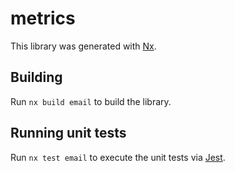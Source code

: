 # metrics

This library was generated with [Nx](https://nx.dev).

## Building

Run `nx build email` to build the library.

## Running unit tests

Run `nx test email` to execute the unit tests via [Jest](https://jestjs.io).
